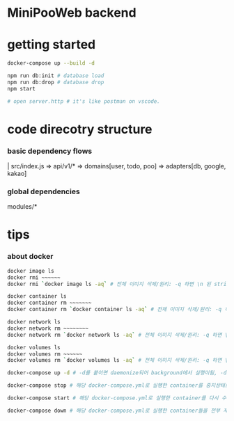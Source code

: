 # MiniPooWeb backend

# getting started

``` bash
docker-compose up --build -d

npm run db:init # database load
npm run db:drop # database drop
npm start

# open server.http # it's like postman on vscode.

```

# code direcotry structure

### basic dependency flows

| src/index.js => api/v1/* => domains[user, todo, poo] => adapters[db, google, kakao]

### global dependencies

modules/*




# tips

### about docker

``` bash
docker image ls
docker rmi ~~~~~~
docker rmi `docker image ls -aq` # 전체 이미지 삭제/원리: -q 하면 \n 된 string이 한줄씩 입력이 되서 그럼

docker container ls
docker container rm ~~~~~~~
docker container rm `docker container ls -aq` # 전체 이미지 삭제/원리: -q 하면 \n 된 string이 한줄씩 입력이 되서 그럼

docker network ls
docker network rm ~~~~~~~~
docker network rm `docker network ls -aq` # 전체 이미지 삭제/원리: -q 하면 \n 된 string이 한줄씩 입력이 되서 그럼

docker volumes ls
docker volumes rm ~~~~~~
docker volumes rm `docker volumes ls -aq` # 전체 이미지 삭제/원리: -q 하면 \n 된 string이 한줄씩 입력이 되서 그럼

docker-compose up -d # -d를 붙이면 daemonize되어 background에서 실행이됨, -d를 안붙이면 터미널에서 안나가는 foreground에서 수행이됨.

docker-compose stop # 해당 docker-compose.yml로 실행한 container를 중지상태로 만든다.

docker-compose start # 해당 docker-compose.yml로 실행한 container를 다시 수행상태로 만든다.

docker-compose down # 해당 docker-compose.yml로 실행한 container들을 전부 제거한다.
```
